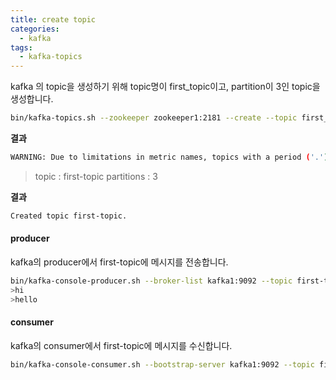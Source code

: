 ```yaml
---
title: create topic
categories:
  - kafka
tags: 
  - kafka-topics 
---
```


kafka 의 topic을 생성하기 위해 topic명이 first_topic이고, partition이 3인 topic을 생성합니다.



```bash
bin/kafka-topics.sh --zookeeper zookeeper1:2181 --create --topic first_topic --replication-factor 1 --partitions 3
```
**결과**
```bash
WARNING: Due to limitations in metric names, topics with a period ('.') or underscore ('_') could collide. To avoid issues it is best to use either, but not both.
```

> topic : first-topic
> partitions : 3

**결과**
```bash
Created topic first-topic.
```

#### producer
kafka의 producer에서 first-topic에 메시지를 전송합니다.

```bash
bin/kafka-console-producer.sh --broker-list kafka1:9092 --topic first-topic
>hi
>hello
```

#### consumer
kafka의 consumer에서 first-topic에 메시지를 수신합니다.

```bash
bin/kafka-console-consumer.sh --bootstrap-server kafka1:9092 --topic first-topic --from-beginning
```

<figure style="width: 100%" class="align-center">
  <img src="{{ site.url }}{{ site.baseurl }}/assets/images/kafka/04-hello-consumer.png" alt="">
  <figcaption></figcaption>
</figure> 

